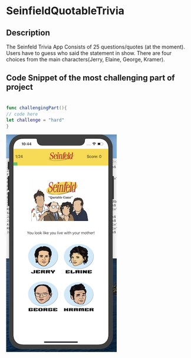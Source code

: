 # SeinfieldQuotableTrivia

## Description

The Seinfeld Trivia App Consists of 25 questions/quotes (at the moment). Users have to guess who said the statement in show.
There are four choices from the main characters(Jerry, Elaine, George, Kramer).

## Code Snippet of the most challenging part of project

```swift

func challengingPart(){
// code here
let challenge = "hard"
}

```

![home screen](Assets/homeScreen1.png)
